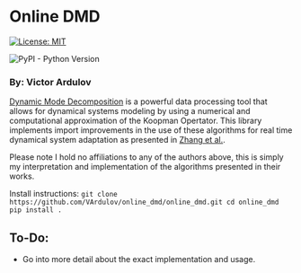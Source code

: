 # Online DMD
[![License: MIT](https://img.shields.io/badge/License-MIT-yellow.svg)](https://opensource.org/licenses/MIT)

![PyPI - Python Version](https://img.shields.io/pypi/pyversions/Django.svg)

### By: Victor Ardulov

[Dynamic Mode Decomposition](https://hal-polytechnique.archives-ouvertes.fr/hal-01020654/document) is a powerful data processing tool that allows for dynamical systems modeling by using a numerical and computational approximation of the Koopman Opertator. This library implements import improvements in the use of these algorithms for real time dynamical system adaptation as presented in [Zhang et al.](https://arxiv.org/abs/1707.02876).

Please note I hold no affiliations to any of the authors above, this is simply my interpretation and implementation of the algorithms presented in their works.

Install instructions:
`git clone https://github.com/VArdulov/online_dmd/online_dmd.git
 cd online_dmd
 pip install .
`

## To-Do:
 * Go into more detail about the exact implementation and usage.


